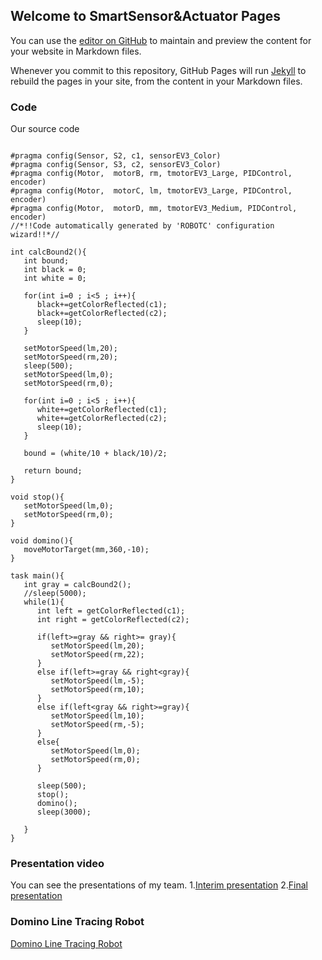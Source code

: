 ## Welcome to SmartSensor&Actuator Pages

You can use the [editor on GitHub](https://github.com/migyeongii/SA/edit/master/index.md) to maintain and preview the content for your website in Markdown files.

Whenever you commit to this repository, GitHub Pages will run [Jekyll](https://jekyllrb.com/) to rebuild the pages in your site, from the content in your Markdown files.

### Code

Our source code

```Code

#pragma config(Sensor, S2, c1, sensorEV3_Color)
#pragma config(Sensor, S3, c2, sensorEV3_Color)
#pragma config(Motor,  motorB, rm, tmotorEV3_Large, PIDControl, encoder)
#pragma config(Motor,  motorC, lm, tmotorEV3_Large, PIDControl, encoder)
#pragma config(Motor,  motorD, mm, tmotorEV3_Medium, PIDControl, encoder)
//*!!Code automatically generated by 'ROBOTC' configuration wizard!!*//

int calcBound2(){
   int bound;
   int black = 0;
   int white = 0;

   for(int i=0 ; i<5 ; i++){
      black+=getColorReflected(c1);
      black+=getColorReflected(c2);
      sleep(10);
   }

   setMotorSpeed(lm,20);
   setMotorSpeed(rm,20);
   sleep(500);
   setMotorSpeed(lm,0);
   setMotorSpeed(rm,0);

   for(int i=0 ; i<5 ; i++){
      white+=getColorReflected(c1);
      white+=getColorReflected(c2);
      sleep(10);
   }

   bound = (white/10 + black/10)/2;

   return bound;
}

void stop(){
   setMotorSpeed(lm,0);
   setMotorSpeed(rm,0);
}

void domino(){
   moveMotorTarget(mm,360,-10);   
}

task main(){
   int gray = calcBound2();
   //sleep(5000);
   while(1){
      int left = getColorReflected(c1);
      int right = getColorReflected(c2);

      if(left>=gray && right>= gray){
         setMotorSpeed(lm,20);
         setMotorSpeed(rm,22);
      }
      else if(left>=gray && right<gray){
         setMotorSpeed(lm,-5);
         setMotorSpeed(rm,10);
      }
      else if(left<gray && right>=gray){
         setMotorSpeed(lm,10);
         setMotorSpeed(rm,-5);
      }
      else{
         setMotorSpeed(lm,0);
         setMotorSpeed(rm,0);
      }
      
      sleep(500);
      stop();
      domino();
      sleep(3000);
      
   }
}
```


### Presentation video

You can see the presentations of my team. 
1.[Interim presentation](https://www.youtube.com/watch?v=yLZLXtthy90)
2.[Final presentation](https://www.youtube.com/watch?v=FZ8yHSsP4oI&t=9s)


### Domino Line Tracing Robot
[Domino Line Tracing Robot](https://www.youtube.com/watch?v=bF25RHZb02I)
